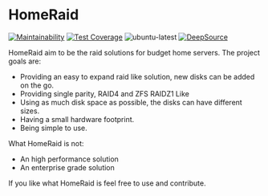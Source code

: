 # HomeRaid

[![Maintainability](https://api.codeclimate.com/v1/badges/bbfe60bb064fbfb9d6c8/maintainability)](https://codeclimate.com/github/apollace/HomeRaid/maintainability)
[![Test Coverage](https://api.codeclimate.com/v1/badges/bbfe60bb064fbfb9d6c8/test_coverage)](https://codeclimate.com/github/apollace/HomeRaid/test_coverage)
![ubuntu-latest](https://github.com/apollace/HomeRaid/actions/workflows/ubuntu-latest.yml/badge.svg)
[![DeepSource](https://deepsource.io/gh/apollace/HomeRaid.svg/?label=active+issues&show_trend=true&token=OLmPHzhEOW-wemQxLx2w9ka3)](https://deepsource.io/gh/apollace/HomeRaid/?ref=repository-badge)

HomeRaid aim to be the raid solutions for budget home servers. The project goals are: 

  - Providing an easy to expand raid like solution, new disks can be added on the go.
  - Providing single parity, RAID4 and ZFS RAIDZ1 Like
  - Using as much disk space as possible, the disks can have different sizes.
  - Having a small hardware footprint.
  - Being simple to use.
 
 What HomeRaid is not:
  
  - An high performance solution 
  - An enterprise grade solution

If you like what HomeRaid is feel free to use and contribute.


